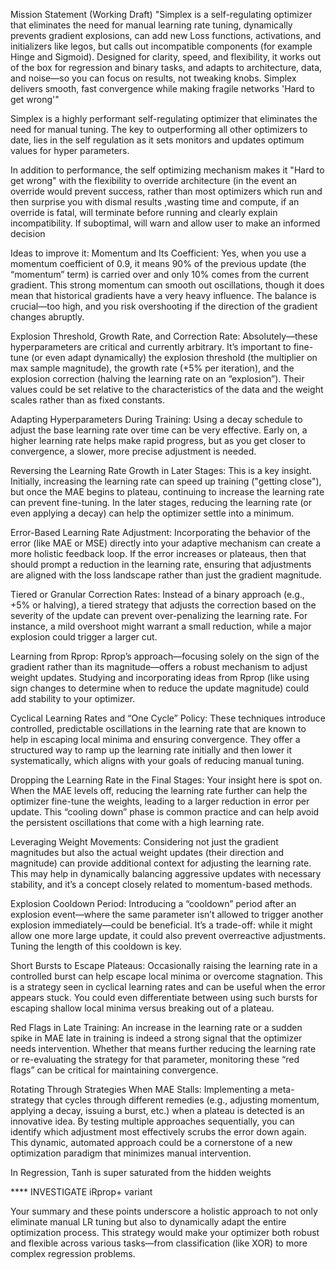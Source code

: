 Mission Statement (Working Draft)
"Simplex is a self-regulating optimizer that eliminates
the need for manual learning rate tuning, 
dynamically prevents gradient explosions,
can add new Loss functions, activations, and initializers like legos, but calls out 
incompatible components (for example Hinge and Sigmoid).
Designed for clarity, speed, and flexibility,
it works out of the box for regression and binary tasks,
and adapts to architecture, data, and noise—so you can focus on results, not tweaking knobs.
Simplex delivers smooth, fast convergence while making fragile networks 'Hard to get wrong'" 

Simplex is a highly performant self-regulating optimizer that eliminates
the need for manual tuning.  The key to outperforming all other optimizers to date,
lies in the self regulation as it sets monitors and updates optimum values for hyper
parameters.

In addition to performance, the self optimizing mechanism makes it "Hard to get wrong"
with the flexibility to override architecture (in the event an override would prevent 
success, rather than most optimizers which run and then surprise you with dismal results
,wasting time and compute, if an override is fatal, will terminate before running and clearly 
explain incompatibility.   If suboptimal, will warn and allow user to make an informed decision

Ideas to improve it:
Momentum and Its Coefficient:
Yes, when you use a momentum coefficient of 0.9, it means 90% of the previous update (the “momentum” term) is carried over and only 10% comes from the current gradient. This strong momentum can smooth out oscillations, though it does mean that historical gradients have a very heavy influence. The balance is crucial—too high, and you risk overshooting if the direction of the gradient changes abruptly.

Explosion Threshold, Growth Rate, and Correction Rate:
Absolutely—these hyperparameters are critical and currently arbitrary. It’s important to fine-tune (or even adapt dynamically) the explosion threshold (the multiplier on max sample magnitude), the growth rate (+5% per iteration), and the explosion correction (halving the learning rate on an “explosion”). Their values could be set relative to the characteristics of the data and the weight scales rather than as fixed constants.

Adapting Hyperparameters During Training:
Using a decay schedule to adjust the base learning rate over time can be very effective. Early on, a higher learning rate helps make rapid progress, but as you get closer to convergence, a slower, more precise adjustment is needed.

Reversing the Learning Rate Growth in Later Stages:
This is a key insight. Initially, increasing the learning rate can speed up training ("getting close"), but once the MAE begins to plateau, continuing to increase the learning rate can prevent fine-tuning. In the later stages, reducing the learning rate (or even applying a decay) can help the optimizer settle into a minimum.

Error-Based Learning Rate Adjustment:
Incorporating the behavior of the error (like MAE or MSE) directly into your adaptive mechanism can create a more holistic feedback loop. If the error increases or plateaus, then that should prompt a reduction in the learning rate, ensuring that adjustments are aligned with the loss landscape rather than just the gradient magnitude.

Tiered or Granular Correction Rates:
Instead of a binary approach (e.g., +5% or halving), a tiered strategy that adjusts the correction based on the severity of the update can prevent over-penalizing the learning rate. For instance, a mild overshoot might warrant a small reduction, while a major explosion could trigger a larger cut.

Learning from Rprop:
Rprop’s approach—focusing solely on the sign of the gradient rather than its magnitude—offers a robust mechanism to adjust weight updates. Studying and incorporating ideas from Rprop (like using sign changes to determine when to reduce the update magnitude) could add stability to your optimizer.

Cyclical Learning Rates and “One Cycle” Policy:
These techniques introduce controlled, predictable oscillations in the learning rate that are known to help in escaping local minima and ensuring convergence. They offer a structured way to ramp up the learning rate initially and then lower it systematically, which aligns with your goals of reducing manual tuning.

Dropping the Learning Rate in the Final Stages:
Your insight here is spot on. When the MAE levels off, reducing the learning rate further can help the optimizer fine-tune the weights, leading to a larger reduction in error per update. This “cooling down” phase is common practice and can help avoid the persistent oscillations that come with a high learning rate.

Leveraging Weight Movements:
Considering not just the gradient magnitudes but also the actual weight updates (their direction and magnitude) can provide additional context for adjusting the learning rate. This may help in dynamically balancing aggressive updates with necessary stability, and it’s a concept closely related to momentum-based methods.

Explosion Cooldown Period:
Introducing a “cooldown” period after an explosion event—where the same parameter isn’t allowed to trigger another explosion immediately—could be beneficial. It’s a trade-off: while it might allow one more large update, it could also prevent overreactive adjustments. Tuning the length of this cooldown is key.

Short Bursts to Escape Plateaus:
Occasionally raising the learning rate in a controlled burst can help escape local minima or overcome stagnation. This is a strategy seen in cyclical learning rates and can be useful when the error appears stuck. You could even differentiate between using such bursts for escaping shallow local minima versus breaking out of a plateau.

Red Flags in Late Training:
An increase in the learning rate or a sudden spike in MAE late in training is indeed a strong signal that the optimizer needs intervention. Whether that means further reducing the learning rate or re-evaluating the strategy for that parameter, monitoring these “red flags” can be critical for maintaining convergence.

Rotating Through Strategies When MAE Stalls:
Implementing a meta-strategy that cycles through different remedies (e.g., adjusting momentum, applying a decay, issuing a burst, etc.) when a plateau is detected is an innovative idea. By testing multiple approaches sequentially, you can identify which adjustment most effectively scrubs the error down again. This dynamic, automated approach could be a cornerstone of a new optimization paradigm that minimizes manual intervention.

In Regression, Tanh is super saturated from the hidden weights

**** INVESTIGATE  iRprop+ variant

Your summary and these points underscore a holistic approach to not only eliminate manual LR tuning but also to dynamically adapt the entire optimization process. This strategy would make your optimizer both robust and flexible across various tasks—from classification (like XOR) to more complex regression problems.